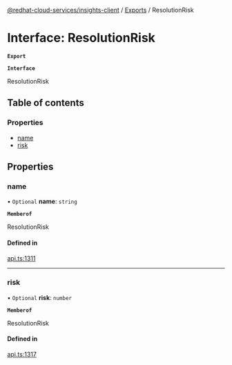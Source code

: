 [@redhat-cloud-services/insights-client](../README.md) / [Exports](../modules.md) / ResolutionRisk

# Interface: ResolutionRisk

**`Export`**

**`Interface`**

ResolutionRisk

## Table of contents

### Properties

- [name](ResolutionRisk.md#name)
- [risk](ResolutionRisk.md#risk)

## Properties

### name

• `Optional` **name**: `string`

**`Memberof`**

ResolutionRisk

#### Defined in

[api.ts:1311](https://github.com/RedHatInsights/javascript-clients/blob/master/packages/insights/api.ts#L1311)

___

### risk

• `Optional` **risk**: `number`

**`Memberof`**

ResolutionRisk

#### Defined in

[api.ts:1317](https://github.com/RedHatInsights/javascript-clients/blob/master/packages/insights/api.ts#L1317)
